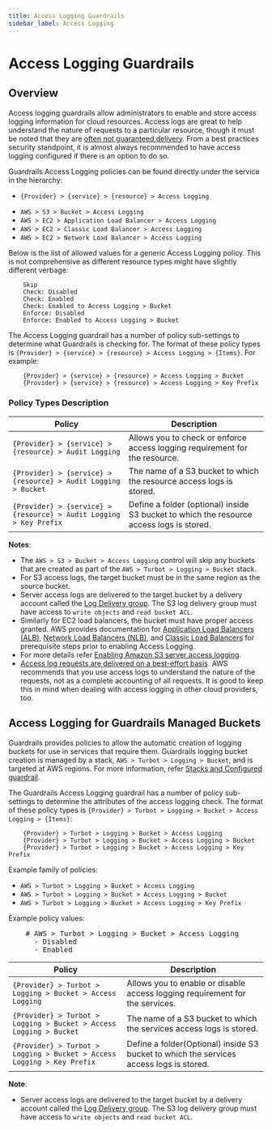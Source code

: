 ```yaml
---
title: Access Logging Guardrails
sidebar_label: Access Logging
---
```


# Access Logging Guardrails

## Overview

Access logging guardrails allow administrators to enable and store access
logging information for cloud resources. Access logs are great to help
understand the nature of requests to a particular resource, though it must be
noted that they are
[often not guaranteed delivery](https://docs.aws.amazon.com/AmazonS3/latest/userguide/ServerLogs.html).
From a best practices security standpoint, it is almost always recommended to
have access logging configured if there is an option to do so.

Guardrails Access Logging policies can be found directly under the service in the
hierarchy:

- `{Provider} > {service} > {resource} > Access Logging`

<div className="example">
  <ul>
    <li><code>AWS > S3 > Bucket > Access Logging</code></li>
    <li><code>AWS > EC2 > Application Load Balancer > Access Logging</code></li>
    <li><code>AWS > EC2 > Classic Load Balancer > Access Logging</code></li>
    <li><code>AWS > EC2 > Network Load Balancer > Access Logging</code></li>
  </ul>
</div>

Below is the list of allowed values for a generic Access Logging policy. This is
not comprehensive as different resource types might have slightly different
verbage:

```
    Skip
    Check: Disabled
    Check: Enabled
    Check: Enabled to Access Logging > Bucket
    Enforce: Disabled
    Enforce: Enabled to Access Logging > Bucket
```

The Access Logging guardrail has a number of policy sub-settings to determine
what Guardrails is checking for. The format of these policy types is
`{Provider} > {service} > {resource} > Access Logging > {Items}`. For example:

```
    {Provider} > {service} > {resource} > Access Logging > Bucket
    {Provider} > {service} > {resource} > Access Logging > Key Prefix
```

### Policy Types Description

| Policy                                                             | Description                                                                              |
| ------------------------------------------------------------------ | ---------------------------------------------------------------------------------------- |
| `{Provider} > {service} > {resource} > Audit Logging`              | Allows you to check or enforce access logging requirement for the resource.              |
| `{Provider} > {service} > {resource} > Audit Logging > Bucket`     | The name of a S3 bucket to which the resource access logs is stored.                     |
| `{Provider} > {service} > {resource} > Audit Logging > Key Prefix` | Define a folder (optional) inside S3 bucket to which the resource access logs is stored. |

**Notes**:

- The `AWS > S3 > Bucket > Access Logging` control will skip any buckets that
  are created as part of the `AWS > Turbot > Logging > Bucket` stack.
- For S3 access logs, the target bucket must be in the same region as the source
  bucket.
- Server access logs are delivered to the target bucket by a delivery account
  called the
  [Log Delivery group](https://docs.aws.amazon.com/AmazonS3/latest/userguide/ServerLogs.html).
  The S3 log delivery group must have access to `write objects` and
  `read bucket ACL`.
- Similarly for EC2 load balancers, the bucket must have proper access granted.
  AWS provides documentation for
  [Application Load Balancers (ALB)](https://docs.aws.amazon.com/elasticloadbalancing/latest/application/load-balancer-access-logs.html),
  [Network Load Balancers (NLB)](https://docs.aws.amazon.com/elasticloadbalancing/latest/network/load-balancer-access-logs.html),
  and
  [Classic Load Balancers](https://docs.aws.amazon.com/elasticloadbalancing/latest/classic/access-log-collection.html)
  for prerequisite steps prior to enabling Access Logging.
- For more details refer
  [Enabling Amazon S3 server access logging](https://docs.aws.amazon.com/AmazonS3/latest/userguide/enable-server-access-logging.html).
- [Access log requests are delivered on a best-effort basis](https://docs.aws.amazon.com/AmazonS3/latest/userguide/ServerLogs.html).
  AWS recommends that you use access logs to understand the nature of the
  requests, not as a complete accounting of all requests. It is good to keep
  this in mind when dealing with access logging in other cloud providers, too.

## Access Logging for Guardrails Managed Buckets

Guardrails provides policies to allow the automatic creation of logging buckets for
use in services that require them. Guardrails logging bucket creation is managed by
a stack, `AWS > Turbot > Logging > Bucket`, and is targeted at AWS regions. For
more information, refer
[Stacks and Configured guardrail](concepts/guardrails/configured).

The Guardrails Access Logging guardrail has a number of policy sub-settings to
determine the attributes of the access logging check. The format of these policy
types is `{Provider} > Turbot > Logging > Bucket > Access Logging > {Items}`:

```
    {Provider} > Turbot > Logging > Bucket > Access Logging
    {Provider} > Turbot > Logging > Bucket > Access Logging > Bucket
    {Provider} > Turbot > Logging > Bucket > Access Logging > Key Prefix
```

Example family of policies:

<div className="example">
  <ul>
    <li><code>AWS > Turbot > Logging > Bucket > Access Logging</code></li>
    <li><code>AWS > Turbot > Logging > Bucket > Access Logging > Bucket</code></li>
    <li><code>AWS > Turbot > Logging > Bucket > Access Logging > Key Prefix</code></li>
  </ul>
</div>

Example policy values:

<div className="example">
<pre>
    # AWS > Turbot > Logging > Bucket > Access Logging
      - Disabled
      - Enabled
</pre>
</div>

| Policy                                                                 | Description                                                                             |
| ---------------------------------------------------------------------- | --------------------------------------------------------------------------------------- |
| `{Provider} > Turbot > Logging > Bucket > Access Logging`              | Allows you to enable or disable access logging requirement for the services.            |
| `{Provider} > Turbot > Logging > Bucket > Access Logging > Bucket`     | The name of a S3 bucket to which the services access logs is stored.                    |
| `{Provider} > Turbot > Logging > Bucket > Access Logging > Key Prefix` | Define a folder(Optional) inside S3 bucket to which the services access logs is stored. |

**Note**:

- Server access logs are delivered to the target bucket by a delivery account
  called the
  [Log Delivery group](https://docs.aws.amazon.com/AmazonS3/latest/userguide/ServerLogs.html).
  The S3 log delivery group must have access to `write objects` and
  `read bucket ACL`.
